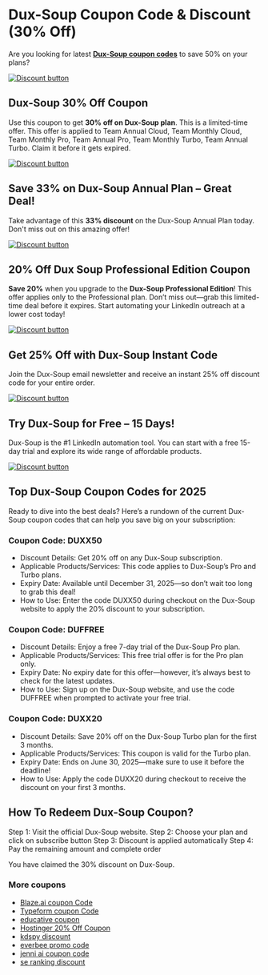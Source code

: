 # Dux-Soup Coupon Code & Discount (30% Off)

Are you looking for latest [**Dux-Soup coupon codes**](https://www.dux-soup.com/pricing?fpr=shadow) to save 50% on your plans?

[![Discount button](https://github.com/user-attachments/assets/747d7d3a-2319-4af2-8a9c-59378c760aa4)](https://www.dux-soup.com/pricing?fpr=shadow)

## Dux-Soup 30% Off Coupon

Use this coupon to get **30% off on Dux-Soup plan**. This is a limited-time offer. This offer is applied to Team Annual Cloud, Team Monthly Cloud, Team Monthly Pro, Team Annual Pro, Team Monthly Turbo, Team Annual Turbo. Claim it before it gets expired.

[![Discount button](https://github.com/user-attachments/assets/747d7d3a-2319-4af2-8a9c-59378c760aa4)](https://www.dux-soup.com/pricing?fpr=shadow)

## Save 33% on Dux-Soup Annual Plan – Great Deal!

Take advantage of this **33% discount** on the Dux-Soup Annual Plan today. Don't miss out on this amazing offer!

[![Discount button](https://github.com/user-attachments/assets/747d7d3a-2319-4af2-8a9c-59378c760aa4)](https://www.dux-soup.com/pricing?fpr=shadow)

## 20% Off Dux Soup Professional Edition Coupon

**Save 20%** when you upgrade to the **Dux-Soup Professional Edition**! This offer applies only to the Professional plan. Don’t miss out—grab this limited-time deal before it expires. Start automating your LinkedIn outreach at a lower cost today!

[![Discount button](https://github.com/user-attachments/assets/747d7d3a-2319-4af2-8a9c-59378c760aa4)](https://www.dux-soup.com/pricing?fpr=shadow)

## Get 25% Off with Dux-Soup Instant Code

Join the Dux-Soup email newsletter and receive an instant 25% off discount code for your entire order.

[![Discount button](https://github.com/user-attachments/assets/747d7d3a-2319-4af2-8a9c-59378c760aa4)](https://www.dux-soup.com/pricing?fpr=shadow)

## Try Dux-Soup for Free – 15 Days!

Dux-Soup is the #1 LinkedIn automation tool. You can start with a free 15-day trial and explore its wide range of affordable products.

[![Discount button](https://github.com/user-attachments/assets/747d7d3a-2319-4af2-8a9c-59378c760aa4)](https://www.dux-soup.com/pricing?fpr=shadow)

## Top Dux-Soup Coupon Codes for 2025

Ready to dive into the best deals? Here’s a rundown of the current Dux-Soup coupon codes that can help you save big on your subscription:

### Coupon Code: DUXX50

* Discount Details: Get 20% off on any Dux-Soup subscription.
* Applicable Products/Services: This code applies to Dux-Soup’s Pro and Turbo plans.
* Expiry Date: Available until December 31, 2025—so don’t wait too long to grab this deal!
* How to Use: Enter the code DUXX50 during checkout on the Dux-Soup website to apply the 20% discount to your subscription.

### Coupon Code: DUFFREE

* Discount Details: Enjoy a free 7-day trial of the Dux-Soup Pro plan.
* Applicable Products/Services: This free trial offer is for the Pro plan only.
* Expiry Date: No expiry date for this offer—however, it’s always best to check for the latest updates.
* How to Use: Sign up on the Dux-Soup website, and use the code DUFFREE when prompted to activate your free trial.

### Coupon Code: DUXX20

* Discount Details: Save 20% off on the Dux-Soup Turbo plan for the first 3 months.
* Applicable Products/Services: This coupon is valid for the Turbo plan.
* Expiry Date: Ends on June 30, 2025—make sure to use it before the deadline!
* How to Use: Apply the code DUXX20 during checkout to receive the discount on your first 3 months.

## How To Redeem Dux-Soup Coupon?

Step 1: Visit the official Dux-Soup website.
Step 2: Choose your plan and click on subscribe button
Step 3: Discount is applied automatically
Step 4: Pay the remaining amount and complete order

You have claimed the 30% discount on Dux-Soup.

### More coupons

* [Blaze.ai coupon Code](https://github.com/williamssw/Blaze/)
* [Typeform coupon Code](https://github.com/pauld34rf/Typeform/)
* [educative coupon](https://github.com/pauld34rf/Educative/)
* [Hostinger 20% Off Coupon](https://github.com/pauld34rf/Hostinger/)
* [kdspy discount](https://github.com/williamssw/kdspy)
* [everbee promo code](https://github.com/williamssw/everbee/)
* [jenni ai coupon code](https://github.com/SERankingCoupon/Jenni/)
* [se ranking discount](https://github.com/SERankingCoupon/discount/)
